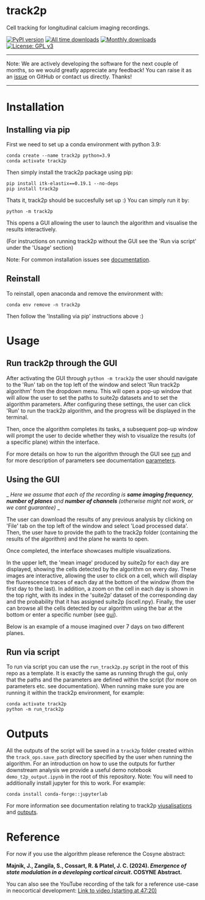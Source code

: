 # track2p
Cell tracking for longitudinal calcium imaging recordings.

[![PyPI version](https://img.shields.io/pypi/v/track2p)](https://pypi.org/project/track2p/)
[![All time downloads](https://static.pepy.tech/badge/track2p)](https://pepy.tech/project/track2p)
[![Monthly downloads](https://img.shields.io/pypi/dm/track2p)](https://pypi.org/project/track2p/)
[![License: GPL v3](https://img.shields.io/badge/License-GPLv3-blue.svg)](https://www.gnu.org/licenses/gpl-3.0)

___
Note: We are actively developing the software for the next couple of months, so we would greatly appreciate any feedback! You can raise it as an [issue](https://github.com/juremaj/track2p/issues) on GitHub or contact us directly. Thanks!
___


# Installation

## Installing via pip

First we need to set up a conda environment with python 3.9:

```
conda create --name track2p python=3.9
conda activate track2p
```

Then simply install the track2p package using pip:

```
pip install itk-elastix==0.19.1 --no-deps
pip install track2p
```

Thats it, track2p should be succesfully set up :)
You can simply run it by:

```
python -m track2p
```

This opens a GUI allowing the user to launch the algorithm and visualise the results interactively.

(For instructions on running track2p without the GUI see the 'Run via script' under the 'Usage' section)

Note: For common installation issues see [documentation](https://github.com/juremaj/track2p/blob/main/docs/installation.md).

## Reinstall

To reinstall, open anaconda and remove the environment with:

```
conda env remove -n track2p
```

Then follow the 'Installing via pip' instructions above :)


# Usage

## Run track2p through the GUI

After activating the GUI through `python -m track2p` the user should navigate to the 'Run' tab on the top left of the window and select 'Run track2p algorithm' from the dropdown menu. This will open a pop-up window that will allow the user to set the paths to suite2p datasets and to set the algorithm parameters. After configuring these settings, the user can click 'Run' to run the track2p algorithm, and the progress will be displayed in the terminal.

Then, once the algorithm completes its tasks, a subsequent pop-up window will prompt the user to decide whether they wish to visualize the results (of a specific plane) within the interface.

For more details on how to run the algorithm through the GUI see [run](https://github.com/juremaj/track2p/blob/main/docs/gui.md) and for more description of parameters see documentation [parameters](https://github.com/juremaj/track2p/blob/main/docs/parameters.md).

## Using the GUI

_ _Here we assume that each of the recording is **same imaging frequency**, **number of planes** and **number of channels** (otherwise might not work, or we cant guarantee)_ _

The user can download the results of any previous analysis by clicking on 'File' tab on the top left of the window and select 'Load processed data'. Then, the user have to provide the path to the track2p folder (containing the results of the algorithm) and the plane he wants to open. 

Once completed, the interface showcases multiple visualizations.

In the upper left, the 'mean image' produced by suite2p for each day are displayed, showing the cells detected by the algorithm on every day. These images are interactive, allowing the user to click on a cell, which will display the fluorescence traces of each day at the bottom of the window (from the first day to the last). In addition, a zoom on the cell in each day is shown in the top right, with its index in the 'suite2p’ dataset of the corresponding day and the probability that it has assigned suite2p (iscell.npy). Finally, the user can browse all the cells detected by our algorithm using the bar at the bottom or enter a specific number (see [gui](https://github.com/juremaj/track2p/blob/main/docs/gui.md)). 

Below is an example of a mouse imagined over 7 days on two different planes.



## Run via script

To run via script you can use the `run_track2p.py` script in the root of this repo as a template. It is exactly the same as running thrugh the gui, only that the paths and the parameters are defined within the script (for more on parameters etc. see documentation). When running make sure you are running it within the track2p environment, for example:

```
conda activate track2p
python -m run_track2p
```

# Outputs

All the outputs of the script will be saved in a `track2p` folder created within the `track_ops.save_path` directory specified by the user when running the algorithm. For an introduction on how to use the outputs for further downstream analysis we provide a useful demo notebook `demo_t2p_output.ipynb` in the root of this repository. Note: You will need to additionally install jupyter for this to work. For example:

```
conda install conda-forge::jupyterlab
```

For more information see documentation relating to track2p [viusalisations](https://github.com/juremaj/track2p/blob/main/docs/visualisations.md) and [outputs](https://github.com/juremaj/track2p/blob/main/docs/outputs.md).

# Reference

For now if you use the algorithm please reference the Cosyne abstract:

  **Majnik, J., Zangila, S., Cossart, R. & Platel, J. C. (2024). _Emergence of state modulation in a developing cortical circuit_. COSYNE Abstract.**

  

You can also see the YouTube recording of the talk for a reference use-case in neocortical development: [Link to video (starting at 47:20)](https://youtu.be/Tr97HwgQ9ik?t=2839)
